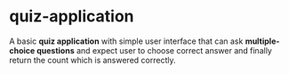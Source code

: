 # quiz-application

A basic **quiz application** with simple user interface that can ask **multiple-choice questions**
and expect user to choose correct answer and finally return the count which is answered correctly.
